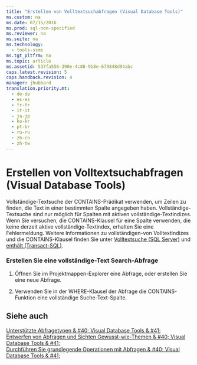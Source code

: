 ```yaml
---
title: "Erstellen von Volltextsuchabfragen (Visual Database Tools)"
ms.custom: na
ms.date: 07/15/2016
ms.prod: sql-non-specified
ms.reviewer: na
ms.suite: na
ms.technology: 
  - tools-ssms
ms.tgt_pltfrm: na
ms.topic: article
ms.assetid: 537fa556-390e-4c88-9b8e-679848d94abc
caps.latest.revision: 5
caps.handback.revision: 4
manager: jhubbard
translation.priority.mt: 
  - de-de
  - es-es
  - fr-fr
  - it-it
  - ja-jp
  - ko-kr
  - pt-br
  - ru-ru
  - zh-cn
  - zh-tw
---
```

# Erstellen von Volltextsuchabfragen (Visual Database Tools)
Vollständige\-Textsuche der CONTAINS-Prädikat verwenden, um Zeilen zu finden, die Text in einer bestimmten Spalte angegeben haben. Vollständige\-Textsuche sind nur möglich für Spalten mit aktiven vollständige\-Textindizes. Wenn Sie versuchen, die CONTAINS-Klausel für eine Spalte verwenden, die keine derzeit aktive vollständige\-Textindex, erhalten Sie eine Fehlermeldung. Weitere Informationen zu vollständigen\-von Volltextindizes und die CONTAINS-Klausel finden Sie unter [Volltextsuche (SQL Server)](assetId:///a0ce315d-f96d-4e5d-b4eb-ff76811cab75) und [enthält (Transact-SQL)](assetId:///996c72fc-b1ab-4c96-bd12-946be9c18f84).  
  
### Erstellen Sie eine vollständige\-Text Search-Abfrage  
  
1.  Öffnen Sie im Projektmappen-Explorer eine Abfrage, oder erstellen Sie eine neue Abfrage.  
  
2.  Verwenden Sie in der WHERE-Klausel der Abfrage die CONTAINS-Funktion eine vollständige Suche\-Text-Spalte.  
  
## Siehe auch  
[Unterstützte Abfragetypen & #40; Visual Database Tools & #41;](../content/Supported-Query-Types--Visual-Database-Tools-.md)  
[Entwerfen von Abfragen und Sichten Gewusst-wie-Themen & #40; Visual Database Tools & #41;](../content/Design-Queries-and-Views-How-to-Topics--Visual-Database-Tools-.md)  
[Durchführen Sie grundlegende Operationen mit Abfragen & #40; Visual Database Tools & #41;](../content/Perform-Basic-Operations-with-Queries--Visual-Database-Tools-.md)  
  
